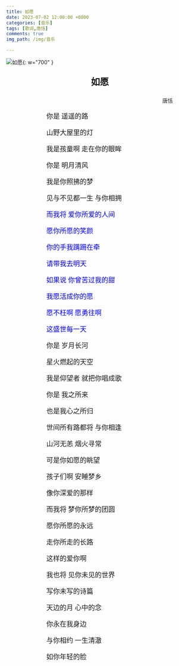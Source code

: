 ```yaml
---
title: 如愿
date: 2023-07-02 12:00:00 +0800
categories: [音乐]
tags: [歌词,唐恬]
comments: true
img_path: /img/音乐

---
```


![如愿](如愿.jpg){: w="700" }

<p align="center" style="font-family:微软雅黑;font-size:x-large;font-weight:bold"> 如愿 </p>

<p align="right" style="padding-right:4em;font-family:微软雅黑"> 唐恬 </p>

<p style="text-indent:6em;font-family:宋体;font-size:large"> 你是 遥遥的路 </p>

<p style="text-indent:6em;font-family:宋体;font-size:large"> 山野大屋里的灯 </p>

<p style="text-indent:6em;font-family:宋体;font-size:large"> 我是孩童啊 走在你的眼眸 </p>

<p style="text-indent:6em;font-family:宋体;font-size:large"> 你是 明月清风 </p>

<p style="text-indent:6em;font-family:宋体;font-size:large"> 我是你照拂的梦 </p>

<p style="text-indent:6em;font-family:宋体;font-size:large"> 见与不见都一生 与你相拥 </p>

<p style="text-indent:6em;font-family:宋体;font-size:large;color:blue"> 而我将 爱你所爱的人间 </p>

<p style="text-indent:6em;font-family:宋体;font-size:large;color:blue"> 愿你所愿的笑颜 </p>

<p style="text-indent:6em;font-family:宋体;font-size:large;color:blue"> 你的手我蹒跚在牵 </p>

<p style="text-indent:6em;font-family:宋体;font-size:large;color:blue"> 请带我去明天 </p>

<p style="text-indent:6em;font-family:宋体;font-size:large;color:blue"> 如果说 你曾苦过我的甜</p>

<p style="text-indent:6em;font-family:宋体;font-size:large;color:blue"> 我愿活成你的愿 </p>

<p style="text-indent:6em;font-family:宋体;font-size:large;color:blue"> 愿不枉啊 愿勇往啊 </p>

<p style="text-indent:6em;font-family:宋体;font-size:large;color:blue"> 这盛世每一天 </p>

<p style="text-indent:6em;font-family:宋体;font-size:large"> 你是 岁月长河 </p>

<p style="text-indent:6em;font-family:宋体;font-size:large"> 星火燃起的天空 </p>

<p style="text-indent:6em;font-family:宋体;font-size:large"> 我是仰望者 就把你唱成歌 </p>

<p style="text-indent:6em;font-family:宋体;font-size:large"> 你是 我之所来 </p>

<p style="text-indent:6em;font-family:宋体;font-size:large"> 也是我心之所归</p>

<p style="text-indent:6em;font-family:宋体;font-size:large"> 世间所有路都将 与你相逢 </p>

<p style="text-indent:6em;font-family:宋体;font-size:large"> 山河无恙 烟火寻常 </p>

<p style="text-indent:6em;font-family:宋体;font-size:large"> 可是你如愿的眺望 </p>

<p style="text-indent:6em;font-family:宋体;font-size:large"> 孩子们啊 安睡梦乡 </p>

<p style="text-indent:6em;font-family:宋体;font-size:large"> 像你深爱的那样 </p>

<p style="text-indent:6em;font-family:宋体;font-size:large"> 而我将 梦你所梦的团圆 </p>

<p style="text-indent:6em;font-family:宋体;font-size:large"> 愿你所愿的永远 </p>

<p style="text-indent:6em;font-family:宋体;font-size:large"> 走你所走的长路 </p>

<p style="text-indent:6em;font-family:宋体;font-size:large"> 这样的爱你啊 </p>

<p style="text-indent:6em;font-family:宋体;font-size:large"> 我也将 见你未见的世界 </p>

<p style="text-indent:6em;font-family:宋体;font-size:large"> 写你未写的诗篇 </p>

<p style="text-indent:6em;font-family:宋体;font-size:large"> 天边的月 心中的念 </p>

<p style="text-indent:6em;font-family:宋体;font-size:large"> 你永在我身边 </p>

<p style="text-indent:6em;font-family:宋体;font-size:large"> 与你相约 一生清澈 </p>

<p style="text-indent:6em;font-family:宋体;font-size:large"> 如你年轻的脸 </p>
